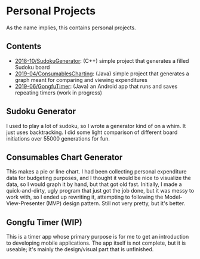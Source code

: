 # Personal Projects
As the name implies, this contains personal projects.
## Contents
- <a href="https://github.com/raechiang/Personal/tree/master/2018-10/SudokuGenerator">2018-10/SudokuGenerator</a>: (C++) simple project that generates a filled Sudoku board
- <a href="https://github.com/raechiang/Personal/tree/master/2019-04/ConsumablesCharting">2019-04/ConsumablesCharting</a>: (Java) simple project that generates a graph meant for comparing and viewing expenditures
- <a href="https://github.com/raechiang/Personal/tree/master/2019-06/GongfuTimer">2019-06/GongfuTimer</a>: (Java) an Android app that runs and saves repeating timers (work in progress)
## Sudoku Generator
I used to play a lot of sudoku, so I wrote a generator kind of on a whim. It just uses backtracking. I did some light comparison of different board initiations over 55000 generations for fun.
## Consumables Chart Generator
This makes a pie or line chart. I had been collecting personal expenditure data for budgeting purposes, and I thought it would be nice to visualize the data, so I would graph it by hand, but that got old fast. Initially, I made a quick-and-dirty, ugly program that just got the job done, but it was messy to work with, so I ended up rewriting it, attempting to following the Model-View-Presenter (MVP) design pattern. Still not very pretty, but it's better.
## Gongfu Timer (WIP)
This is a timer app whose primary purpose is for me to get an introduction to developing mobile applications. The app itself is not complete, but it is useable; it's mainly the design/visual part that is unfinished.
